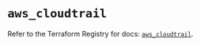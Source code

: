 # `aws_cloudtrail`

Refer to the Terraform Registry for docs: [`aws_cloudtrail`](https://registry.terraform.io/providers/hashicorp/aws/5.54.1/docs/resources/cloudtrail).
